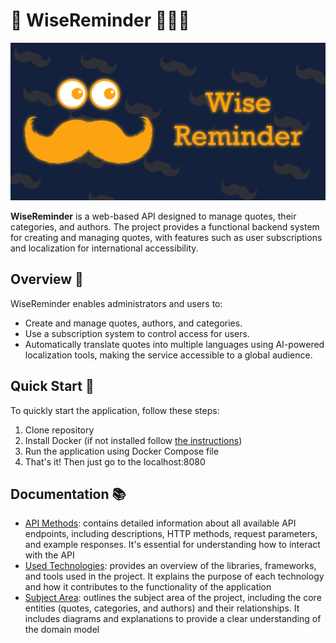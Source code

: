# 🦉 WiseReminder 🧙🏻‍♂️

![image](https://github.com/KivaBall/WiseReminder/blob/docs-assets-integration/assets/banner.png)

**WiseReminder** is a web-based API designed to manage quotes, their categories, and authors. The project provides a functional backend system for creating and managing quotes, with features such as user subscriptions and localization for international accessibility.

## Overview 📝

WiseReminder enables administrators and users to:

- Create and manage quotes, authors, and categories.
- Use a subscription system to control access for users.
- Automatically translate quotes into multiple languages using AI-powered localization tools, making the service accessible to a global audience.

## Quick Start 🚀

To quickly start the application, follow these steps:
1. Clone repository
2. Install Docker (if not installed follow [the instructions](https://docs.docker.com/engine/install/))
3. Run the application using Docker Compose file
4. That's it! Then just go to the localhost:8080

## Documentation 📚

- [API Methods](docs/api-methods.md): contains detailed information about all available API endpoints, including descriptions, HTTP methods, request parameters, and example responses. It's essential for understanding how to interact with the API
- [Used Technologies](docs/technologies.md): provides an overview of the libraries, frameworks, and tools used in the project. It explains the purpose of each technology and how it contributes to the functionality of the application
- [Subject Area](subject-area.md): outlines the subject area of the project, including the core entities (quotes, categories, and authors) and their relationships. It includes diagrams and explanations to provide a clear understanding of the domain model
